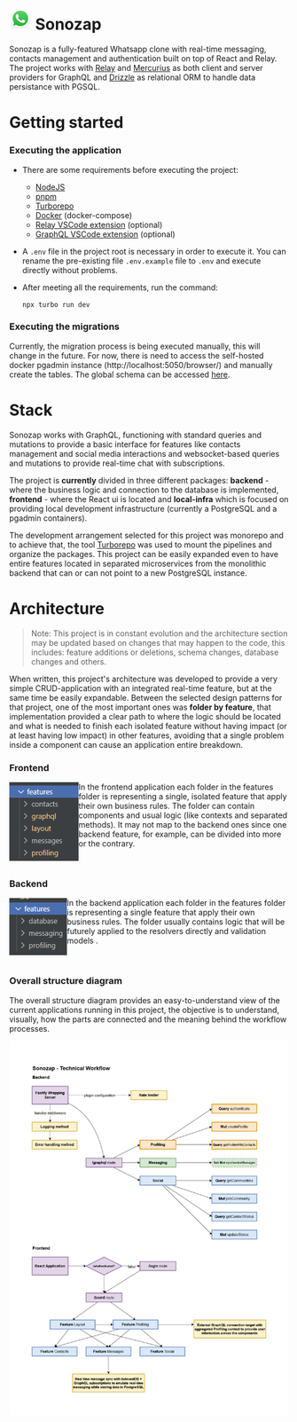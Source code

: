 # <img src="./assets/whatsapp-icon.png" width="40"> Sonozap
Sonozap is a fully-featured Whatsapp clone with real-time messaging, contacts management and authentication built on top of React and Relay. The project works with [Relay](https://relay.dev/) and [Mercurius](https://github.com/mercurius-js/mercurius) as both client and server providers for GraphQL and [Drizzle](https://orm.drizzle.team/) as relational ORM to handle data persistance with PGSQL. 

# Getting started

### Executing the application

- There are some requirements before executing the project:
    - [NodeJS](https://nodejs.org/en)
    - [pnpm](https://pnpm.io/pt/)
    - [Turborepo](https://turbo.build/)
    - [Docker](https://www.docker.com/) (docker-compose)
    - [Relay VSCode extension](https://marketplace.visualstudio.com/items?itemName=meta.relay) (optional)
    - [GraphQL VSCode extension](https://marketplace.visualstudio.com/items?itemName=GraphQL.vscode-graphql) (optional)

- A `.env` file in the project root is necessary in order to execute it. You can rename the pre-existing file `.env.example` file to `.env` and execute directly without problems.
- After meeting all the requirements, run the command:
    ```
    npx turbo run dev
    ```

### Executing the migrations

Currently, the migration process is being executed manually, this will change in the future. For now, there is need to access the self-hosted docker pgadmin instance (http://localhost:5050/browser/) and manually create the tables. The global schema can be accessed [here](./apps/backend/src/features/database/schema.ts).

# Stack

Sonozap works with GraphQL, functioning with standard queries and mutations to provide a basic interface for features like contacts management and social media interactions and websocket-based queries and mutations to provide real-time chat with subscriptions. 

The project is **currently** divided in three different packages: **backend** - where the business logic and connection to the database is implemented, **frontend** - where the React ui is located and **local-infra** which is focused on providing local development infrastructure (currently a PostgreSQL and a pgadmin containers).

The development arrangement selected for this project was monorepo and to achieve that, the tool [Turborepo](https://turbo.build/) was used to mount the pipelines and organize the packages. This project can be easily expanded even to have entire features located in separated microservices from the monolithic backend that can or can not point to a new PostgreSQL instance.

# Architecture

> Note: This project is in constant evolution and the architecture section may be updated based on changes that may happen to the code, this includes: feature additions or deletions, schema changes, database changes and others.

When written, this project's architecture was developed to provide a very simple CRUD-application with an integrated real-time feature, but at the same time be easily expandable. Between the selected design patterns for that project, one of the most important ones was **folder by feature**, that implementation provided a clear path to where the logic should be located and what is needed to finish each isolated feature without having impact (or at least having low impact) in other features, avoiding that a single problem inside a component can cause an application entire breakdown.

### Frontend

<div>
<img align="left" src="./assets/frontend-folder-features.png">

In the frontend application each folder in the features folder is representing a single, isolated feature that apply their own business rules. The folder can contain components and usual logic (like contexts and separated methods). It may not map to the backend ones since one backend feature, for example, can be divided into more or the contrary.

</div>
<br>

### Backend

<div>
<img align="left" src="./assets/backend-folder-features.png">

In the backend application each folder in the features folder is representing a single feature that apply their own business rules. The folder usually contains logic that will be futurely applied to the resolvers directly and validation models .

</div>

<br>

### Overall structure diagram

The overall structure diagram provides an easy-to-understand view of the current applications running in this project, the objective is to understand, visually, how the parts are connected and the meaning behind the workflow processes.

<img src="./assets/overall-diagram.png">

